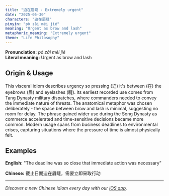 ```yaml
---
title: "迫在眉睫 - Extremely urgent"
date: "2025-05-30"
characters: "迫在眉睫"
pinyin: "pò zài méi jié"
meaning: "Urgent as brow and lash"
metaphoric_meaning: "Extremely urgent"
theme: "Life Philosophy"
---
```


**Pronunciation:** *pò zài méi jié*  
**Literal meaning:** Urgent as brow and lash

## Origin & Usage

This visceral idiom describes urgency so pressing (迫) it's between (在) the eyebrows (眉) and eyelashes (睫). Its earliest recorded use comes from Tang Dynasty military dispatches, where commanders needed to convey the immediate nature of threats. The anatomical metaphor was chosen deliberately - the space between brow and lash is minimal, suggesting no room for delay. The phrase gained wider use during the Song Dynasty as commerce accelerated and time-sensitive decisions became more common. Modern usage spans from business deadlines to environmental crises, capturing situations where the pressure of time is almost physically felt.

## Examples

**English:** "The deadline was so close that immediate action was necessary"

**Chinese:** 截止日期迫在眉睫，需要立即采取行动

---

*Discover a new Chinese idiom every day with our [iOS app](https://apps.apple.com/us/app/daily-chinese-idioms/id6670238264).*
